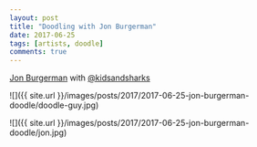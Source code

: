 ```yaml
---
layout: post
title: "Doodling with Jon Burgerman"
date: 2017-06-25
tags: [artists, doodle]
comments: true
---
```

[Jon Burgerman](http://www.jonburgerman.com/) with [@kidsandsharks](https://www.instagram.com/kidsandsharks)

![]({{ site.url }}/images/posts/2017/2017-06-25-jon-burgerman-doodle/doodle-guy.jpg)

![]({{ site.url }}/images/posts/2017/2017-06-25-jon-burgerman-doodle/jon.jpg)

